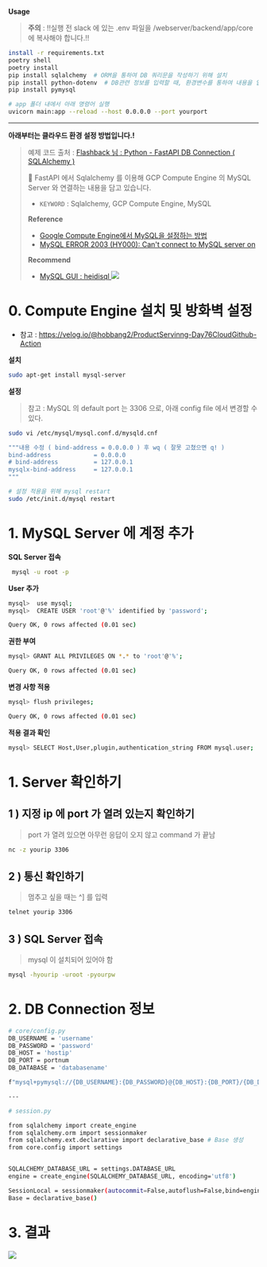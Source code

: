 **Usage**

> **주의** : !!실행 전 slack 에 있는 .env 파일을 /webserver/backend/app/core 에 복사해야 합니다.!!

```bash
install -r requirements.txt  
poetry shell
poetry install
pip install sqlalchemy  # ORM을 통하여 DB 쿼리문을 작성하기 위해 설치
pip install python-dotenv  # DB관련 정보를 입력할 때, 환경변수를 통하여 내용을 입력하기 위해 dotenv 설치
pip install pymysql

# app 폴더 내에서 아래 명령어 실행
uvicorn main:app --reload --host 0.0.0.0 --port yourport
```

---

**아래부터는 클라우드 환경 설정 방법입니다.!**

> 예제 코드 출처 : [Flashback 님 : Python - FastAPI DB Connection ( SQLAlchemy )](https://phsun102.tistory.com/m/63)
>
> 👀 FastAPI 에서 Sqlalchemy 를 이용해 GCP Compute Engine 의 MySQL Server 와 연결하는 내용을 담고 있습니다. 
> - `KEYWORD` : Sqlalchemy, GCP Compute Engine, MySQL
>
> **Reference**
> - [Google Compute Engine에서 MySQL을 설정하는 방법](https://cloud.google.com/architecture/setup-mysql?hl=ko#ubuntu)
> - [MySQL ERROR 2003 (HY000): Can't connect to MySQL server on
](https://zetawiki.com/wiki/MySQL_ERROR_2003_(HY000):_Can't_connect_to_MySQL_server_on)
>
> **Recommend**
> - [MySQL GUI : heidisql ](https://www.heidisql.com/download.php)
> ![](https://velog.velcdn.com/images/hobbang2/post/5efb99c6-d264-4a60-a682-1a4911a80e9c/image.png)


# 0. Compute Engine 설치 및 방화벽 설정 
- 참고 : https://velog.io/@hobbang2/ProductServinng-Day76CloudGithub-Action

**설치**
```bash
sudo apt-get install mysql-server
```
**설정**
> 참고 : MySQL 의 default port 는 3306 으로, 아래 config file 에서 변경할 수 있다. 

```bash
sudo vi /etc/mysql/mysql.conf.d/mysqld.cnf

"""내용 수정 ( bind-address = 0.0.0.0 ) 후 wq ( 잘못 고쳤으면 q! ) 
bind-address            = 0.0.0.0
# bind-address          = 127.0.0.1
mysqlx-bind-address     = 127.0.0.1
"""

# 설정 적용을 위해 mysql restart
sudo /etc/init.d/mysql restart
```

# 1. MySQL Server 에 계정 추가 
**SQL Server 접속**
```bash
 mysql -u root -p
```
**User 추가** 
```bash
mysql>  use mysql;
mysql>  CREATE USER 'root'@'%' identified by 'password';

Query OK, 0 rows affected (0.01 sec)
```
**권한 부여** 
```bash
mysql> GRANT ALL PRIVILEGES ON *.* to 'root'@'%';

Query OK, 0 rows affected (0.01 sec)
```

**변경 사항 적용** 
```bash
mysql> flush privileges;

Query OK, 0 rows affected (0.01 sec)
```
**적용 결과 확인** 
```bash
mysql> SELECT Host,User,plugin,authentication_string FROM mysql.user;
```

# 1. Server 확인하기
## 1 ) 지정 ip 에 port 가 열려 있는지 확인하기 
> port 가 열려 있으면 아무런 응답이 오지 않고 command 가 끝남

```bash
nc -z yourip 3306
```
## 2 ) 통신 확인하기
> 멈추고 싶을 때는 ^] 를 입력 

```bash
telnet yourip 3306
```

## 3 ) SQL Server 접속
> mysql 이 설치되어 있어야 함

```bash
mysql -hyourip -uroot -pyourpw
```

# 2. DB Connection 정보 
```bash
# core/config.py
DB_USERNAME = 'username'
DB_PASSWORD = 'password'
DB_HOST = 'hostip' 
DB_PORT = portnum
DB_DATABASE = 'databasename'

f"mysql+pymysql://{DB_USERNAME}:{DB_PASSWORD}@{DB_HOST}:{DB_PORT}/{DB_DATABASE}"

---

# session.py

from sqlalchemy import create_engine
from sqlalchemy.orm import sessionmaker
from sqlalchemy.ext.declarative import declarative_base # Base 생성
from core.config import settings


SQLALCHEMY_DATABASE_URL = settings.DATABASE_URL
engine = create_engine(SQLALCHEMY_DATABASE_URL, encoding='utf8')

SessionLocal = sessionmaker(autocommit=False,autoflush=False,bind=engine)
Base = declarative_base()
```

# 3. 결과
![](https://velog.velcdn.com/images/hobbang2/post/e86ecdd9-69f5-443d-a556-88a3f9e5a368/image.png)
